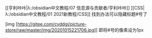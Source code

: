 [[亨利咔咔|λ:/obsidian中文教程/07 信息源与贡献者/亨利咔咔]] [[CSS|λ:/obsidian中文教程/01 2021新教程/CSS]]
找到办法可以隐藏标题#号了

[img [https://gitee.com/cyddgi/picture-store/raw/master/img/20201015221706.jpg]]
即将#号的像素设为1px